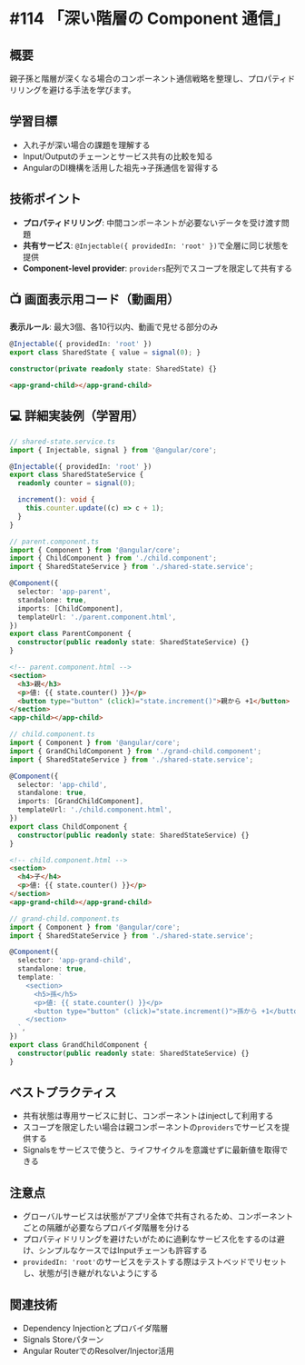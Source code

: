# #114 「深い階層の Component 通信」

## 概要
親子孫と階層が深くなる場合のコンポーネント通信戦略を整理し、プロパティドリリングを避ける手法を学びます。

## 学習目標
- 入れ子が深い場合の課題を理解する
- Input/Outputのチェーンとサービス共有の比較を知る
- AngularのDI機構を活用した祖先→子孫通信を習得する

## 技術ポイント
- **プロパティドリリング**: 中間コンポーネントが必要ないデータを受け渡す問題
- **共有サービス**: `@Injectable({ providedIn: 'root' })`で全層に同じ状態を提供
- **Component-level provider**: `providers`配列でスコープを限定して共有する

## 📺 画面表示用コード（動画用）
**表示ルール**: 最大3個、各10行以内、動画で見せる部分のみ

```typescript
@Injectable({ providedIn: 'root' })
export class SharedState { value = signal(0); }
```

```typescript
constructor(private readonly state: SharedState) {}
```

```html
<app-grand-child></app-grand-child>
```

## 💻 詳細実装例（学習用）
```typescript
// shared-state.service.ts
import { Injectable, signal } from '@angular/core';

@Injectable({ providedIn: 'root' })
export class SharedStateService {
  readonly counter = signal(0);

  increment(): void {
    this.counter.update((c) => c + 1);
  }
}
```

```typescript
// parent.component.ts
import { Component } from '@angular/core';
import { ChildComponent } from './child.component';
import { SharedStateService } from './shared-state.service';

@Component({
  selector: 'app-parent',
  standalone: true,
  imports: [ChildComponent],
  templateUrl: './parent.component.html',
})
export class ParentComponent {
  constructor(public readonly state: SharedStateService) {}
}
```

```html
<!-- parent.component.html -->
<section>
  <h3>親</h3>
  <p>値: {{ state.counter() }}</p>
  <button type="button" (click)="state.increment()">親から +1</button>
</section>
<app-child></app-child>
```

```typescript
// child.component.ts
import { Component } from '@angular/core';
import { GrandChildComponent } from './grand-child.component';
import { SharedStateService } from './shared-state.service';

@Component({
  selector: 'app-child',
  standalone: true,
  imports: [GrandChildComponent],
  templateUrl: './child.component.html',
})
export class ChildComponent {
  constructor(public readonly state: SharedStateService) {}
}
```

```html
<!-- child.component.html -->
<section>
  <h4>子</h4>
  <p>値: {{ state.counter() }}</p>
</section>
<app-grand-child></app-grand-child>
```

```typescript
// grand-child.component.ts
import { Component } from '@angular/core';
import { SharedStateService } from './shared-state.service';

@Component({
  selector: 'app-grand-child',
  standalone: true,
  template: `
    <section>
      <h5>孫</h5>
      <p>値: {{ state.counter() }}</p>
      <button type="button" (click)="state.increment()">孫から +1</button>
    </section>
  `,
})
export class GrandChildComponent {
  constructor(public readonly state: SharedStateService) {}
}
```

## ベストプラクティス
- 共有状態は専用サービスに封じ、コンポーネントはinjectして利用する
- スコープを限定したい場合は親コンポーネントの`providers`でサービスを提供する
- Signalsをサービスで使うと、ライフサイクルを意識せずに最新値を取得できる

## 注意点
- グローバルサービスは状態がアプリ全体で共有されるため、コンポーネントごとの隔離が必要ならプロバイダ階層を分ける
- プロパティドリリングを避けたいがために過剰なサービス化をするのは避け、シンプルなケースではInputチェーンも許容する
- `providedIn: 'root'`のサービスをテストする際はテストベッドでリセットし、状態が引き継がれないようにする

## 関連技術
- Dependency Injectionとプロバイダ階層
- Signals Storeパターン
- Angular RouterでのResolver/Injector活用
